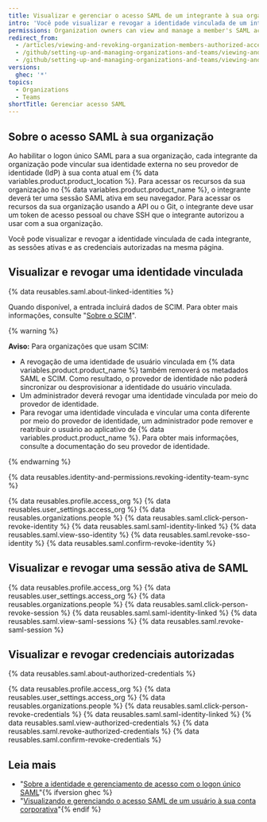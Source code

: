 ```yaml
---
title: Visualizar e gerenciar o acesso SAML de um integrante à sua organização
intro: 'Você pode visualizar e revogar a identidade vinculada de um integrante da organização, as sessões ativas e as credenciais autorizadas.'
permissions: Organization owners can view and manage a member's SAML access to an organization.
redirect_from:
  - /articles/viewing-and-revoking-organization-members-authorized-access-tokens
  - /github/setting-up-and-managing-organizations-and-teams/viewing-and-revoking-organization-members-authorized-access-tokens
  - /github/setting-up-and-managing-organizations-and-teams/viewing-and-managing-a-members-saml-access-to-your-organization
versions:
  ghec: '*'
topics:
  - Organizations
  - Teams
shortTitle: Gerenciar acesso SAML
---
```


## Sobre o acesso SAML à sua organização

Ao habilitar o logon único SAML para a sua organização, cada integrante da organização pode vincular sua identidade externa no seu provedor de identidade (IdP) à sua conta atual em {% data variables.product.product_location %}. Para acessar os recursos da sua organização no {% data variables.product.product_name %}, o integrante deverá ter uma sessão SAML ativa em seu navegador. Para acessar os recursos da sua organização usando a API ou o Git, o integrante deve usar um token de acesso pessoal ou chave SSH que o integrante autorizou a usar com a sua organização.

Você pode visualizar e revogar a identidade vinculada de cada integrante, as sessões ativas e as credenciais autorizadas na mesma página.

## Visualizar e revogar uma identidade vinculada

{% data reusables.saml.about-linked-identities %}

Quando disponível, a entrada incluirá dados de SCIM. Para obter mais informações, consulte "[Sobre o SCIM](/organizations/managing-saml-single-sign-on-for-your-organization/about-scim)".

{% warning %}

**Aviso:** Para organizações que usam SCIM:
- A revogação de uma identidade de usuário vinculada em {% data variables.product.product_name %} também removerá os metadados SAML e SCIM. Como resultado, o provedor de identidade não poderá sincronizar ou desprovisionar a identidade do usuário vinculada.
- Um administrador deverá revogar uma identidade vinculada por meio do provedor de identidade.
- Para revogar uma identidade vinculada e vincular uma conta diferente por meio do provedor de identidade, um administrador pode remover e reatribuir o usuário ao aplicativo de {% data variables.product.product_name %}. Para obter mais informações, consulte a documentação do seu provedor de identidade.

{% endwarning %}


{% data reusables.identity-and-permissions.revoking-identity-team-sync %}

{% data reusables.profile.access_org %}
{% data reusables.user_settings.access_org %}
{% data reusables.organizations.people %}
{% data reusables.saml.click-person-revoke-identity %}
{% data reusables.saml.saml-identity-linked %}
{% data reusables.saml.view-sso-identity %}
{% data reusables.saml.revoke-sso-identity %}
{% data reusables.saml.confirm-revoke-identity %}

## Visualizar e revogar uma sessão ativa de SAML

{% data reusables.profile.access_org %}
{% data reusables.user_settings.access_org %}
{% data reusables.organizations.people %}
{% data reusables.saml.click-person-revoke-session %}
{% data reusables.saml.saml-identity-linked %}
{% data reusables.saml.view-saml-sessions %}
{% data reusables.saml.revoke-saml-session %}

## Visualizar e revogar credenciais autorizadas

{% data reusables.saml.about-authorized-credentials %}

{% data reusables.profile.access_org %}
{% data reusables.user_settings.access_org %}
{% data reusables.organizations.people %}
{% data reusables.saml.click-person-revoke-credentials %}
{% data reusables.saml.saml-identity-linked %}
{% data reusables.saml.view-authorized-credentials %}
{% data reusables.saml.revoke-authorized-credentials %}
{% data reusables.saml.confirm-revoke-credentials %}

## Leia mais

- "[Sobre a identidade e gerenciamento de acesso com o logon único SAML](/articles/about-identity-and-access-management-with-saml-single-sign-on)"{% ifversion ghec %}
- "[Visualizando e gerenciando o acesso SAML de um usuário à sua conta corporativa](/admin/user-management/managing-users-in-your-enterprise/viewing-and-managing-a-users-saml-access-to-your-enterprise)"{% endif %}
